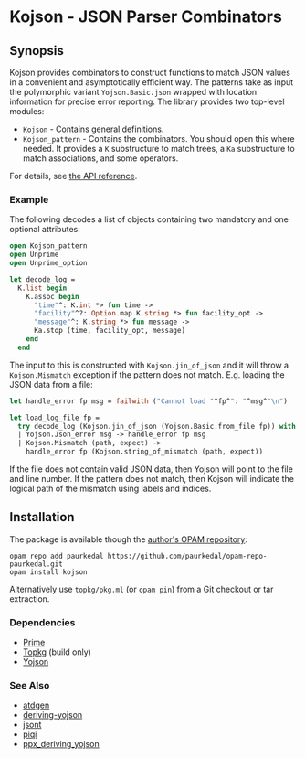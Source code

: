 # Kojson - JSON Parser Combinators

## Synopsis

Kojson provides combinators to construct functions to match JSON values in a
convenient and asymptotically efficient way.  The patterns take as input the
polymorphic variant `Yojson.Basic.json` wrapped with location information
for precise error reporting.  The library provides two top-level modules:

  * `Kojson` - Contains general definitions.
  * `Kojson_pattern` - Contains the combinators. You should open this where
    needed.  It provides a `K` substructure to match trees, a `Ka`
    substructure to match associations, and some operators.

For details, see [the API reference](http://paurkedal.github.io/ocaml-kojson/).

### Example

The following decodes a list of objects containing two mandatory and one
optional attributes:

```OCaml
open Kojson_pattern
open Unprime
open Unprime_option

let decode_log =
  K.list begin
    K.assoc begin
      "time"^: K.int *> fun time ->
      "facility"^?: Option.map K.string *> fun facility_opt ->
      "message"^: K.string *> fun message ->
      Ka.stop (time, facility_opt, message)
    end
  end
```

The input to this is constructed with `Kojson.jin_of_json` and it will throw
a `Kojson.Mismatch` exception if the pattern does not match.  E.g.  loading
the JSON data from a file:

```OCaml
let handle_error fp msg = failwith ("Cannot load "^fp^": "^msg^"\n")

let load_log_file fp =
  try decode_log (Kojson.jin_of_json (Yojson.Basic.from_file fp)) with
  | Yojson.Json_error msg -> handle_error fp msg
  | Kojson.Mismatch (path, expect) ->
    handle_error fp (Kojson.string_of_mismatch (path, expect))
```

If the file does not contain valid JSON data, then Yojson will point to the
file and line number.  If the pattern does not match, then Kojson will
indicate the logical path of the mismatch using labels and indices.

## Installation

The package is available though the [author's OPAM repository][1]:

    opam repo add paurkedal https://github.com/paurkedal/opam-repo-paurkedal.git
    opam install kojson

Alternatively use `topkg/pkg.ml` (or `opam pin`) from a Git checkout or tar
extraction.

### Dependencies

* [Prime](https://github.com/paurkedal/ocaml-prime)
* [Topkg](http://erratique.ch/software/topkg) (build only)
* [Yojson](http://mjambon.com/yojson.html)

### See Also

* [atdgen](https://github.com/mjambon/atdgen)
* [deriving-yojson](https://github.com/hhugo/deriving-yojson)
* [jsont](http://erratique.ch/software/jsont)
* [piqi](http://piqi.org/)
* [ppx_deriving_yojson](https://github.com/whitequark/ppx_deriving_yojson)

[1]: https://github.com/paurkedal/opam-repo-paurkedal
